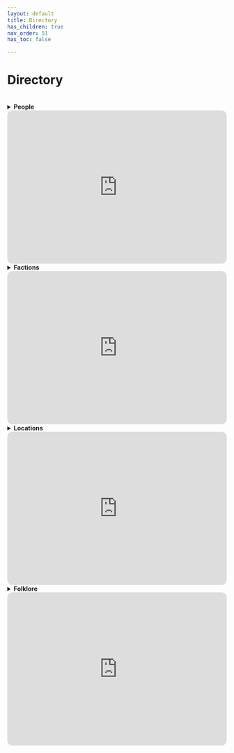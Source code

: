 ```yaml
---
layout: default
title: Directory
has_children: true
nav_order: 51
has_toc: false

---
```


# Directory

<br>
<details close markdown="block">
  <summary id="index">
    <b>People</b><br> 
  </summary>
{: .text-delta .fs-5}
<p>
{% for my_page in site.pages %}
	{% if my_page.type == 'people' %}
        {% if my_page.status %}
	        <a href="{{ site.url }}{{ my_page.url }}">{{ my_page.title }}</a>, {{ my_page.status }}<br>
        {% else %}
            <a href="{{ site.url }}{{ my_page.url }}">{{ my_page.title }}</a><br>
        {% endif %}
      {% endif %}
{% endfor %}
</p>
{: .text-delta .fs-3}
</details>

<iframe style="border-radius:12px" src="https://petracoding.github.io/pinterest/board.html?link=estevaoseco/unsettled/people/&hideHeader=1&hideFooter=1&transparent=1" width="100%" height="352" style="color-scheme: site" frameBorder="0" allowfullscreen=""></iframe>

<br>
<details close markdown="block">
  <summary id="index">
    <b>Factions</b><br> 
  </summary>
{: .text-delta .fs-5}
<p>
{% for my_page in site.pages %}
     {% if my_page.type == 'faction' %}
        <a href="{{ site.url }}{{ my_page.url }}">{{ my_page.title }}</a><br>
    {% endif %}
{% endfor %}
</p>
{: .text-delta .fs-3}
</details>

<iframe style="border-radius:12px" src="https://petracoding.github.io/pinterest/board.html?link=estevaoseco/unsettled/factions/&hideHeader=1&hideFooter=1&transparent=1" width="100%" height="352" style="color-scheme: site" frameBorder="0" allowfullscreen=""></iframe>

<br>
<details close markdown="block">
  <summary id="index">
    <b>Locations</b><br> 
  </summary>
{: .text-delta .fs-5}
<p>
{% for my_page in site.pages %}
     {% if my_page.type == 'location' %}
        <a href="{{ site.url }}{{ my_page.url }}">{{ my_page.title }}</a><br>
    {% endif %}
{% endfor %}
</p>
{: .text-delta .fs-3}
</details>

<iframe style="border-radius:12px" src="https://petracoding.github.io/pinterest/board.html?link=estevaoseco/unsettled/vistas/&hideHeader=1&hideFooter=1&transparent=1" width="100%" height="352" style="color-scheme: site" frameBorder="0" allowfullscreen=""></iframe>

<br>
<details close markdown="block">
  <summary id="index">
    <b>Folklore</b><br> 
  </summary>
  {: .text-delta .fs-5}
<p>
{% for my_page in site.pages %}
     {% if my_page.type == 'creature' %}
        <a href="{{ site.url }}{{ my_page.url }}">{{ my_page.title }}</a><br>
    {% endif %}
{% endfor %}
</p>
{: .text-delta .fs-3}
</details>

<iframe style="border-radius:12px" src="https://petracoding.github.io/pinterest/board.html?link=estevaoseco/unsettled/folklore/&hideHeader=1&hideFooter=1&transparent=1" width="100%" height="352" frameBorder="0" style="color-scheme: site" allowfullscreen=""></iframe>
